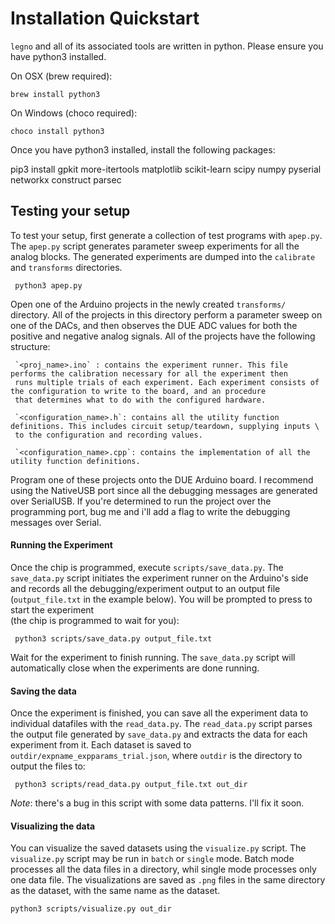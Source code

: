 # Installation Quickstart

`legno` and all of its associated tools are written in python. Please ensure you have python3 installed.

On OSX (brew required):

    brew install python3
  
On Windows (choco required):

    choco install python3
  
Once you have python3 installed, install the following packages:

  pip3 install gpkit more-itertools matplotlib scikit-learn scipy numpy pyserial networkx construct parsec

## Testing your setup

To test your setup, first generate a collection of test programs with `apep.py`. The `apep.py` script 
generates parameter sweep experiments for all the analog blocks. The generated experiments are dumped into the 
`calibrate` and `transforms` directories.

     python3 apep.py
  
Open one of the Arduino projects in the newly created `transforms/` directory. All of the projects in this directory
perform a parameter sweep on one of the DACs, and then observes the DUE ADC values for both the positive and negative analog
signals. All of the projects have the following structure:

     `<proj_name>.ino` : contains the experiment runner. This file performs the calibration necessary for all the experiment then 
     runs multiple trials of each experiment. Each experiment consists of the configuration to write to the board, and an procedure
     that determines what to do with the configured hardware.
     
     `<configuration_name>.h`: contains all the utility function definitions. This includes circuit setup/teardown, supplying inputs \
     to the configuration and recording values.
     
     `<configuration_name>.cpp`: contains the implementation of all the utility function definitions.
     

Program one of these projects onto the DUE Arduino board. I recommend using the NativeUSB port since all the debugging messages 
are generated over SerialUSB. If you're determined to run the project over the programming port, bug me and i'll add a flag to
write the debugging messages over Serial.

#### Running the Experiment

Once the chip is programmed, execute `scripts/save_data.py`. The `save_data.py` script initiates the experiment runner on the Arduino's side and
records all the debugging/experiment output to an output file (`output_file.txt` in the example below). You will be prompted to press <enter> to start the experiment \
(the chip is programmed to wait for you):

     python3 scripts/save_data.py output_file.txt
     
Wait for the experiment to finish running. The `save_data.py` script will automatically close when the experiments are done running.

#### Saving the data

Once the experiment is finished, you can save all the experiment data to individual datafiles with the `read_data.py`. The `read_data.py` script 
parses the output file generated by `save_data.py` and extracts the data for each experiment from it. Each dataset is saved to 
`outdir/expname_expparams_trial.json`, where `outdir` is the directory to output the files to:

     python3 scripts/read_data.py output_file.txt out_dir

_Note_: there's a bug in this script with some data patterns. I'll fix it soon.

#### Visualizing the data

You can visualize the saved datasets using the `visualize.py` script. The `visualize.py` script may be run in `batch` or `single` mode. Batch
mode processes all the data files in a directory, whil single mode processes only one data file. The visualizations are saved as `.png` files
in the same directory as the dataset, with the same name as the dataset.

    python3 scripts/visualize.py out_dir
    

     
   




